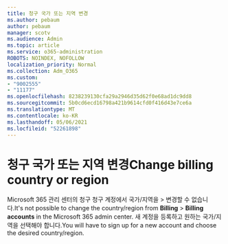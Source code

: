 ```yaml
---
title: 청구 국가 또는 지역 변경
ms.author: pebaum
author: pebaum
manager: scotv
ms.audience: Admin
ms.topic: article
ms.service: o365-administration
ROBOTS: NOINDEX, NOFOLLOW
localization_priority: Normal
ms.collection: Adm_O365
ms.custom:
- "9002555"
- "11177"
ms.openlocfilehash: 8238239130cfa29a2946d35d62f0e68ad1dc9dd8
ms.sourcegitcommit: 5b0cd6ecd16798a421b9614cfd0f416d43e7ce6a
ms.translationtype: MT
ms.contentlocale: ko-KR
ms.lasthandoff: 05/06/2021
ms.locfileid: "52261898"
---
```

# <a name="change-billing-country-or-region"></a><span data-ttu-id="db5a2-102">청구 국가 또는 지역 변경</span><span class="sxs-lookup"><span data-stu-id="db5a2-102">Change billing country or region</span></span>

<span data-ttu-id="db5a2-103">Microsoft 365 관리 센터의 청구 청구 계정에서 국가/지역을   >   변경할 수 없습니다.</span><span class="sxs-lookup"><span data-stu-id="db5a2-103">It's not possible to change the country/region from **Billing** > **Billing accounts** in the Microsoft 365 admin center.</span></span> <span data-ttu-id="db5a2-104">새 계정을 등록하고 원하는 국가/지역을 선택해야 합니다.</span><span class="sxs-lookup"><span data-stu-id="db5a2-104">You will have to sign up for a new account and choose the desired country/region.</span></span> 